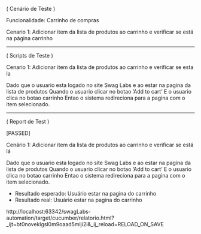 
( Cenário de Teste )

Funcionalidade:  Carrinho de compras 

Cenario 1: Adicionar item da lista de produtos ao carrinho e verificar se está na página carrinho 

_____________________________________________________________________________________________________________________________

( Scripts de Teste )

Cenario 1: Adicionar item da lista de produtos ao carrinho e verificar se esta la 

Dado que o usuario esta logado no site Swag Labs e ao estar na pagina da lista de produtos 
Quando o usuario clicar no botao ‘Add to cart’ 
E o usuario clica no botao carrinho 
Entao o sistema redireciona para a pagina com o item selecionado. 

_____________________________________________________________________________________________________________________________

( Report de Test )

[PASSED]  

Cenário 1: Adicionar item da lista de produtos ao carrinho e verificar se está lá 

Dado que o usuario esta logado no site Swag Labs e ao estar na pagina da lista de produtos 
Quando o usuario clicar no botao ‘Add to cart’ 
E o usuario clica no botao carrinho 
Entao o sistema redireciona para a pagina com o item selecionado. 
- Resultado esperado: Usuário estar na pagina do carrinho 
- Resultado real: Usuário estar na pagina do carrinho 

http://localhost:63342/swagLabs-automation/target/cucumber/relatorio.html?_ijt=bt0noveklgsl0m9oaad5mlji2i&_ij_reload=RELOAD_ON_SAVE 
	
